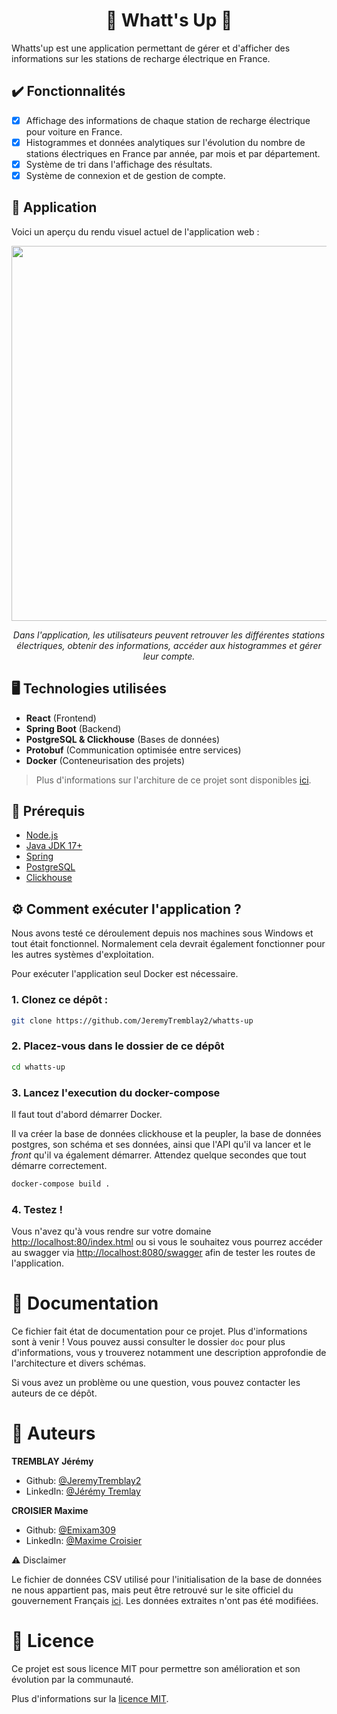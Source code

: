 <h1 align="center">🚀 Whatt's Up 📱</h1>

Whatts'up est une application permettant de gérer et d'afficher des informations sur les stations de recharge électrique en France.

## ✔️ Fonctionnalités

- [x] Affichage des informations de chaque station de recharge électrique pour voiture en France.
- [x] Histogrammes et données analytiques sur l'évolution du nombre de stations électriques en France par année, par mois et par département.
- [x] Système de tri dans l'affichage des résultats.
- [x] Système de connexion et de gestion de compte.

## 📱 Application

Voici un aperçu du rendu visuel actuel de l'application web :

<p align="center">
    <img src="./doc/presentation.gif" height="600"/>
</p>
<p align="center">
    <i>
        Dans l'application, les utilisateurs peuvent retrouver les différentes stations électriques, obtenir des informations, accéder aux histogrammes et gérer leur compte.
    </i>
</p>

## 🖥️ Technologies utilisées

- **React** (Frontend)
- **Spring Boot** (Backend)
- **PostgreSQL & Clickhouse** (Bases de données)
- **Protobuf** (Communication optimisée entre services)
- **Docker** (Conteneurisation des projets)

> Plus d'informations sur l'architure de ce projet sont disponibles [ici](doc/README.md).

## 🧵 Prérequis

- [Node.js](https://nodejs.org/)
- [Java JDK 17+](https://adoptium.net/)
- [Spring](https://spring.io/)
- [PostgreSQL](https://www.postgresql.org/)
- [Clickhouse](https://clickhouse.com/)

## ⚙️ Comment exécuter l'application ?

Nous avons testé ce déroulement depuis nos machines sous Windows et tout était fonctionnel. Normalement cela devrait également fonctionner pour les autres systèmes d'exploitation.

Pour exécuter l'application seul Docker est nécessaire.

### 1. Clonez ce dépôt :

```bash
git clone https://github.com/JeremyTremblay2/whatts-up
```

### 2. Placez-vous dans le dossier de ce dépôt

```bash
cd whatts-up
```

### 3. Lancez l'execution du docker-compose

Il faut tout d'abord démarrer Docker.

Il va créer la base de données clickhouse et la peupler, la base de données postgres, son schéma et ses données, ainsi que l'API qu'il va lancer et le _front_ qu'il va également démarrer. Attendez quelque secondes que tout démarre correctement.

```bash
docker-compose build .
```

### 4. Testez !

Vous n'avez qu'à vous rendre sur votre domaine [http://localhost:80/index.html](http://localhost:80/) ou si vous le souhaitez vous pourrez accéder au swagger via [http://localhost:8080/swagger](http://localhost:8080/swagger) afin de tester les routes de l'application.

# 📌 Documentation

Ce fichier fait état de documentation pour ce projet. Plus d'informations sont à venir !
Vous pouvez aussi consulter le dossier `doc` pour plus d'informations, vous y trouverez notamment une description approfondie de l'architecture et divers schémas.

Si vous avez un problème ou une question, vous pouvez contacter les auteurs de ce dépôt.

# 👤 Auteurs

**TREMBLAY Jérémy**

- Github: [@JeremyTremblay2](https://github.com/JeremyTremblay2)
- LinkedIn: [@Jérémy Tremlay](https://fr.linkedin.com/in/j%C3%A9r%C3%A9my-tremblay2)

**CROISIER Maxime**

- Github: [@Emixam309](https://github.com/Emixam309)
- LinkedIn: [@Maxime Croisier](https://www.linkedin.com/in/maxime-croisier-425131220/)

⚠️ Disclaimer

Le fichier de données CSV utilisé pour l'initialisation de la base de données ne nous appartient pas, mais peut être retrouvé sur le site officiel du gouvernement Français [ici](https://www.data.gouv.fr/fr/datasets/fichier-consolide-des-bornes-de-recharge-pour-vehicules-electriques/). Les données extraites n'ont pas été modifiées.

# 📝 Licence

Ce projet est sous licence MIT pour permettre son amélioration et son évolution par la communauté.

Plus d'informations sur la [licence MIT](https://opensource.org/licenses/MIT).
